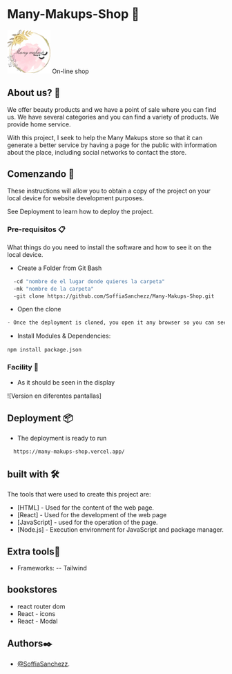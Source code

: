 # Many-Makups-Shop 🏪
![Logo](https://github.com/SoffiaSanchezz/Many-Makups-Shop/blob/46a08972189550d06da053779a42d3a4b2e97f0d/public/Logo.png)
On-line shop

## About us? 🛒
We offer beauty products and we have a point of sale where you can find us. We have several categories and you can find a variety of products. We provide home service. 

With this project, I seek to help the Many Makups store so that it can generate a better service by having a page for the public with information about the place, including social networks to contact the store.

## Comenzando 🚀

These instructions will allow you to obtain a copy of the project on your local device for website development purposes.

See Deployment to learn how to deploy the project.

### Pre-requisitos 📋

What things do you need to install the software and how to see it on the local device.

- Create a Folder from Git Bash

```bash
  -cd "nombre de el lugar donde quieres la carpeta"
  -mk "nombre de la carpeta"
  -git clone https://github.com/SoffiaSanchezz/Many-Makups-Shop.git 
  ```

- Open the clone

```bash
- Once the deployment is cloned, you open it any browser so you can see the finished web page.
```


- Install Modules & Dependencies:

``` npm install package.json ```


### Facility 🔧

- As it should be seen in the display

![Version en diferentes pantallas]

## Deployment 📦

- The deployment is ready to run

```bash
  https://many-makups-shop.vercel.app/
```

## built with 🛠️

The tools that were used to create this project are:

- [HTML] - Used for the content of the web page.
- [React] - Used for the development of the web page
- [JavaScript] - used for the operation of the page.
- [Node.js] - Execution environment for JavaScript and package manager.

## Extra tools🔧

- Frameworks:
-- Tailwind

## bookstores
- react router dom
- React - icons
- React - Modal

## Authors✒️
- [@SoffiaSanchezz](https://github.com/SoffiaSanchezz).

